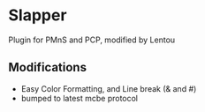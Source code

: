 # Slapper
Plugin for PMnS and PCP, modified by Lentou

## Modifications
- Easy Color Formatting, and Line break (& and #)
- bumped to latest mcbe protocol
